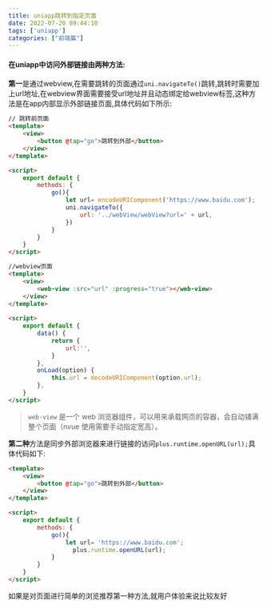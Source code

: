 ```yaml
---
title: uniapp跳转到指定页面
date: 2022-07-20 09:44:10
tags: ['uniapp']
categories: ["前端篇"]
---
```







#### 在uniapp中访问外部链接由两种方法:

**第一**是通过webview,在需要跳转的页面通过`uni.navigateTo()`跳转,跳转时需要加上url地址,在webview界面需要接受url地址并且动态绑定给webview标签,这种方法是在app内部显示外部链接页面,具体代码如下所示:

~~~html
// 跳转前页面
<template>
	<view>
		<button @tap="go">跳转到外部</button>
	</view>
</template>

<script>
	export default {
		methods: {
			go(){
				let url= encodeURIComponent('https://www.baidu.com');
				uni.navigateTo({
					url: '../webView/webView?url=' + url,
				})
			}
		}
	}
</script>

~~~

~~~html
//webview页面
<template>
	<view>
		<web-view :src="url" :progress="true"></web-view>
	</view>
</template>
 
<script>
    export default {
        data() {
            return {
                url:'',
            }
        },
        onLoad(option) {
            this.url = decodeURIComponent(option.url);
        },
    }
</script>

~~~

> `web-view` 是一个 web 浏览器组件，可以用来承载网页的容器，会自动铺满整个页面（nvue 使用需要手动指定宽高）。

**第二种**方法是同步外部浏览器来进行链接的访问`plus.runtime.openURL(url);`具体代码如下:

~~~html
<template>
	<view>
		<button @tap="go">跳转到外部</button>
	</view>
</template>

<script>
	export default {
		methods: {
			go(){
				let url= 'https://www.baidu.com';
                  plus.runtime.openURL(url);
			}
		}
	}
</script>
~~~

如果是对页面进行简单的浏览推荐第一种方法,就用户体验来说比较友好